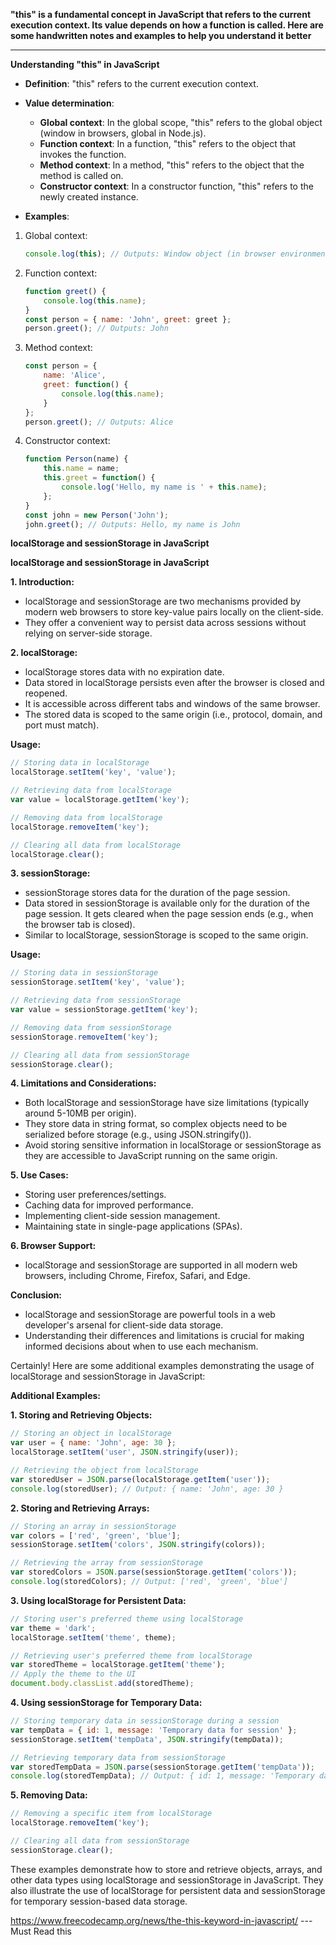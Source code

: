 

****"this" is a fundamental concept in JavaScript that refers to the current execution context. Its value depends on how a function is called. Here are some handwritten notes and examples to help you understand it better****



---

**Understanding "this" in JavaScript**

- **Definition**: "this" refers to the current execution context.

- **Value determination**:
  - **Global context**: In the global scope, "this" refers to the global object (window in browsers, global in Node.js).
  - **Function context**: In a function, "this" refers to the object that invokes the function.
  - **Method context**: In a method, "this" refers to the object that the method is called on.
  - **Constructor context**: In a constructor function, "this" refers to the newly created instance.

- **Examples**:

1. Global context:
   ```javascript
   console.log(this); // Outputs: Window object (in browser environment)
   ```

2. Function context:
   ```javascript
   function greet() {
       console.log(this.name);
   }
   const person = { name: 'John', greet: greet };
   person.greet(); // Outputs: John
   ```

3. Method context:
   ```javascript
   const person = {
       name: 'Alice',
       greet: function() {
           console.log(this.name);
       }
   };
   person.greet(); // Outputs: Alice
   ```

4. Constructor context:
   ```javascript
   function Person(name) {
       this.name = name;
       this.greet = function() {
           console.log('Hello, my name is ' + this.name);
       };
   }
   const john = new Person('John');
   john.greet(); // Outputs: Hello, my name is John
   ```


**localStorage and sessionStorage in JavaScript**


**localStorage and sessionStorage in JavaScript**

**1. Introduction:**
- localStorage and sessionStorage are two mechanisms provided by modern web browsers to store key-value pairs locally on the client-side.
- They offer a convenient way to persist data across sessions without relying on server-side storage.

**2. localStorage:**
- localStorage stores data with no expiration date.
- Data stored in localStorage persists even after the browser is closed and reopened.
- It is accessible across different tabs and windows of the same browser.
- The stored data is scoped to the same origin (i.e., protocol, domain, and port must match).

**Usage:**
```javascript
// Storing data in localStorage
localStorage.setItem('key', 'value');

// Retrieving data from localStorage
var value = localStorage.getItem('key');

// Removing data from localStorage
localStorage.removeItem('key');

// Clearing all data from localStorage
localStorage.clear();
```

**3. sessionStorage:**
- sessionStorage stores data for the duration of the page session.
- Data stored in sessionStorage is available only for the duration of the page session. It gets cleared when the page session ends (e.g., when the browser tab is closed).
- Similar to localStorage, sessionStorage is scoped to the same origin.

**Usage:**
```javascript
// Storing data in sessionStorage
sessionStorage.setItem('key', 'value');

// Retrieving data from sessionStorage
var value = sessionStorage.getItem('key');

// Removing data from sessionStorage
sessionStorage.removeItem('key');

// Clearing all data from sessionStorage
sessionStorage.clear();
```

**4. Limitations and Considerations:**
- Both localStorage and sessionStorage have size limitations (typically around 5-10MB per origin).
- They store data in string format, so complex objects need to be serialized before storage (e.g., using JSON.stringify()).
- Avoid storing sensitive information in localStorage or sessionStorage as they are accessible to JavaScript running on the same origin.

**5. Use Cases:**
- Storing user preferences/settings.
- Caching data for improved performance.
- Implementing client-side session management.
- Maintaining state in single-page applications (SPAs).

**6. Browser Support:**
- localStorage and sessionStorage are supported in all modern web browsers, including Chrome, Firefox, Safari, and Edge.

**Conclusion:**
- localStorage and sessionStorage are powerful tools in a web developer's arsenal for client-side data storage.
- Understanding their differences and limitations is crucial for making informed decisions about when to use each mechanism.

Certainly! Here are some additional examples demonstrating the usage of localStorage and sessionStorage in JavaScript:

**Additional Examples:**

**1. Storing and Retrieving Objects:**
```javascript
// Storing an object in localStorage
var user = { name: 'John', age: 30 };
localStorage.setItem('user', JSON.stringify(user));

// Retrieving the object from localStorage
var storedUser = JSON.parse(localStorage.getItem('user'));
console.log(storedUser); // Output: { name: 'John', age: 30 }
```

**2. Storing and Retrieving Arrays:**
```javascript
// Storing an array in sessionStorage
var colors = ['red', 'green', 'blue'];
sessionStorage.setItem('colors', JSON.stringify(colors));

// Retrieving the array from sessionStorage
var storedColors = JSON.parse(sessionStorage.getItem('colors'));
console.log(storedColors); // Output: ['red', 'green', 'blue']
```

**3. Using localStorage for Persistent Data:**
```javascript
// Storing user's preferred theme using localStorage
var theme = 'dark';
localStorage.setItem('theme', theme);

// Retrieving user's preferred theme from localStorage
var storedTheme = localStorage.getItem('theme');
// Apply the theme to the UI
document.body.classList.add(storedTheme);
```

**4. Using sessionStorage for Temporary Data:**
```javascript
// Storing temporary data in sessionStorage during a session
var tempData = { id: 1, message: 'Temporary data for session' };
sessionStorage.setItem('tempData', JSON.stringify(tempData));

// Retrieving temporary data from sessionStorage
var storedTempData = JSON.parse(sessionStorage.getItem('tempData'));
console.log(storedTempData); // Output: { id: 1, message: 'Temporary data for session' }
```

**5. Removing Data:**
```javascript
// Removing a specific item from localStorage
localStorage.removeItem('key');

// Clearing all data from sessionStorage
sessionStorage.clear();
```

These examples demonstrate how to store and retrieve objects, arrays, and other data types using localStorage and sessionStorage in JavaScript. They also illustrate the use of localStorage for persistent data and sessionStorage for temporary session-based data storage.


https://www.freecodecamp.org/news/the-this-keyword-in-javascript/ ---Must Read this